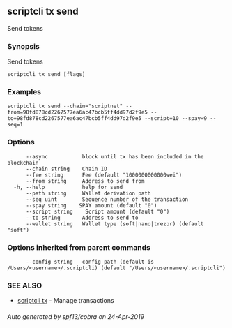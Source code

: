 ## scriptcli tx send

Send tokens

### Synopsis

Send tokens

```
scriptcli tx send [flags]
```

### Examples

```
scriptcli tx send --chain="scriptnet" --from=98fd878cd2267577ea6ac47bcb5ff4dd97d2f9e5 --to=98fd878cd2267577ea6ac47bcb5ff4dd97d2f9e5 --script=10 --spay=9 --seq=1
```

### Options

```
      --async           block until tx has been included in the blockchain
      --chain string    Chain ID
      --fee string      Fee (default "1000000000000wei")
      --from string     Address to send from
  -h, --help            help for send
      --path string     Wallet derivation path
      --seq uint        Sequence number of the transaction
      --spay string    SPAY amount (default "0")
      --script string    Script amount (default "0")
      --to string       Address to send to
      --wallet string   Wallet type (soft|nano|trezor) (default "soft")
```

### Options inherited from parent commands

```
      --config string   config path (default is /Users/<username>/.scriptcli) (default "/Users/<username>/.scriptcli")
```

### SEE ALSO

* [scriptcli tx](scriptcli_tx.md)	 - Manage transactions

###### Auto generated by spf13/cobra on 24-Apr-2019
